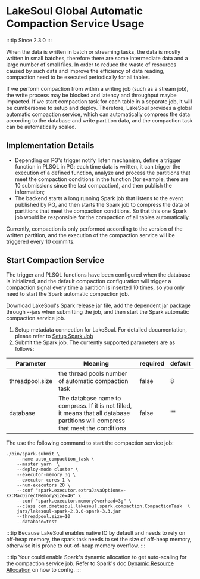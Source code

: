 # LakeSoul Global Automatic Compaction Service Usage

<!--
SPDX-FileCopyrightText: 2023 LakeSoul Contributors

SPDX-License-Identifier: Apache-2.0
-->

:::tip
Since 2.3.0
:::

When the data is written in batch or streaming tasks, the data is mostly written in small batches, therefore there are some intermediate data and a large number of small files. In order to reduce the waste of resources caused by such data and improve the efficiency of data reading, compaction need to be executed periodically for all tables.

If we perform compaction from within a writing job (such as a stream job), the write process may be blocked and latency and throughput maybe impacted. If we start compaction task for each table in a separate job, it will be cumbersome to setup and deploy. Therefore, LakeSoul provides a global automatic compaction service, which can automatically compress the data according to the database and write partition data, and the compaction task can be automatically scaled.

## Implementation Details
- Depending on PG's trigger notify listen mechanism, define a trigger function in PLSQL in PG: each time data is written, it can trigger the execution of a defined function, analyze and process the partitions that meet the compaction conditions in the function (for example, there are 10 submissions since the last compaction), and then publish the information;
- The backend starts a long running Spark job that listens to the event published by PG, and then starts the Spark job to compress the data of partitions that meet the compaction conditions. So that this one Spark job would be responsible for the compaction of all tables automatically.

Currently, compaction is only performed according to the version of the written partition, and the execution of the compaction service will be triggered every 10 commits.

## Start Compaction Service

The trigger and PLSQL functions have been configured when the database is initialized, and the default compaction configuration will trigger a compaction signal every time a partition is inserted 10 times, so you only need to start the Spark automatic compaction job.

Download LakeSoul's Spark release jar file, add the dependent jar package through --jars when submitting the job, and then start the Spark automatic compaction service job.

1. Setup metadata connection for LakeSoul. For detailed documentation, please refer
   to [Setup Spark Job](../03-Usage%20Docs/02-setup-spark.md)
2. Submit the Spark job. The currently supported parameters are as follows:

| Parameter       | Meaning                                                                                                                          | required | default |
| --------------- | -------------------------------------------------------------------------------------------------------------------------------- | -------- | ------- |
| threadpool.size | the thread pools number of automatic compaction task                                                                             | false    | 8       |
| database        | The database name to compress. If it is not filled, it means that all database partitions will compress that meet the conditions | false    | ""      |

The use the following command to start the compaction service job:
```shell
./bin/spark-submit \
    --name auto_compaction_task \
    --master yarn  \
    --deploy-mode cluster \
    --executor-memory 3g \
    --executor-cores 1 \
    --num-executors 20 \
    --conf "spark.executor.extraJavaOptions=-XX:MaxDirectMemorySize=4G" \
    --conf "spark.executor.memoryOverhead=3g" \
    --class com.dmetasoul.lakesoul.spark.compaction.CompactionTask  \
    jars/lakesoul-spark-2.3.0-spark-3.3.jar 
    --threadpool.size=10
    --database=test
```

:::tip
Because LakeSoul enables native IO by default and needs to rely on off-heap memory, the spark task needs to set the size of off-heap memory, otherwise it is prone to out-of-heap memory overflow.
:::

:::tip
Your could enable Spark's dynamic allocation to get auto-scaling for the compaction service job. Refer to Spark's doc [Dynamic Resource Allocation](https://spark.apache.org/docs/3.3.1/job-scheduling.html#dynamic-resource-allocation) on how to config.
:::